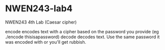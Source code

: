 NWEN243-lab4
============

NWEN243 4th Lab (Caesar cipher)

encode encodes text with a cipher based on the password you provide (eg ./encode thisisapassword)
decode decodes text. Use the same password it was encoded with or you'll get rubbish.
